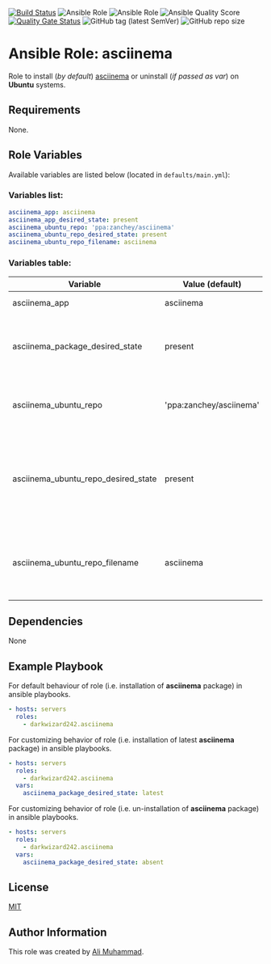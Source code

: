[![Build Status](https://travis-ci.com/darkwizard242/ansible-role-asciinema.svg?branch=master)](https://travis-ci.com/darkwizard242/ansible-role-asciinema) ![Ansible Role](https://img.shields.io/ansible/role/43079?color=dark%20green%20) ![Ansible Role](https://img.shields.io/ansible/role/d/43079?label=role%20downloads) ![Ansible Quality Score](https://img.shields.io/ansible/quality/43079?label=ansible%20quality%20score) [![Quality Gate Status](https://sonarcloud.io/api/project_badges/measure?project=ansible-role-asciinema&metric=alert_status)](https://sonarcloud.io/dashboard?id=ansible-role-asciinema) ![GitHub tag (latest SemVer)](https://img.shields.io/github/tag/darkwizard242/ansible-role-asciinema?label=release) ![GitHub repo size](https://img.shields.io/github/repo-size/darkwizard242/ansible-role-asciinema?color=orange&style=flat-square)

# Ansible Role: asciinema

Role to install (_by default_) [asciinema](https://asciinema.org) or uninstall (_if passed as var_) on **Ubuntu** systems.

## Requirements

None.

## Role Variables

Available variables are listed below (located in `defaults/main.yml`):

### Variables list:

```yaml
asciinema_app: asciinema
asciinema_app_desired_state: present
asciinema_ubuntu_repo: 'ppa:zanchey/asciinema'
asciinema_ubuntu_repo_desired_state: present
asciinema_ubuntu_repo_filename: asciinema
```

### Variables table:

Variable                            | Value (default)         | Description
----------------------------------- | ----------------------- | -------------------------------------------------------------------------------------------------------------------------------------------------------------------------------------------------------------------------
asciinema_app                       | asciinema               | Defines the app to install i.e. **asciinema**
asciinema_package_desired_state     | present                 | Defined to dynamically chose whether to install (i.e. either `present` or `latest`) or uninstall (i.e. `absent`) the package. Default is set to `present`.
asciinema_ubuntu_repo               | 'ppa:zanchey/asciinema' | Refers to the ppa repo to add. _Applies only to Ubuntu systems, not required for any other system._
asciinema_ubuntu_repo_desired_state | present                 | Defined to dynamically chose whether to add/keep (i.e. `present`) or remove (i.e. `absent`) the repository file list from `/etc/apt/sources.list.d`. _Applies only to Ubuntu systems, not required for any other system._
asciinema_ubuntu_repo_filename      | asciinema               | Defined to set the repository file name for saving in `/etc/apt/sources.list.d`. _Applies only to Ubuntu systems, not required for any other system._

## Dependencies

None

## Example Playbook

For default behaviour of role (i.e. installation of **asciinema** package) in ansible playbooks.

```yaml
- hosts: servers
  roles:
    - darkwizard242.asciinema
```

For customizing behavior of role (i.e. installation of latest **asciinema** package) in ansible playbooks.

```yaml
- hosts: servers
  roles:
    - darkwizard242.asciinema
  vars:
    asciinema_package_desired_state: latest
```

For customizing behavior of role (i.e. un-installation of **asciinema** package) in ansible playbooks.

```yaml
- hosts: servers
  roles:
    - darkwizard242.asciinema
  vars:
    asciinema_package_desired_state: absent
```

## License

[MIT](https://github.com/darkwizard242/ansible-role-asciinema/blob/master/LICENSE)

## Author Information

This role was created by [Ali Muhammad](https://www.linkedin.com/in/ali-muhammad-759791130/).
